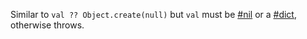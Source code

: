 Similar to `val ?? Object.create(null)` but `val` must be [#nil](#function-isnil) or a [#dict](#function-isdict), otherwise throws.
